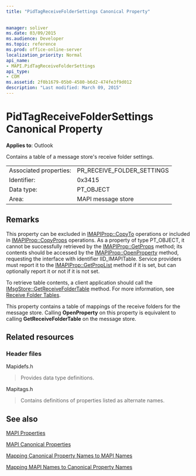 ```yaml
---
title: "PidTagReceiveFolderSettings Canonical Property"
 
 
manager: soliver
ms.date: 03/09/2015
ms.audience: Developer
ms.topic: reference
ms.prod: office-online-server
localization_priority: Normal
api_name:
- MAPI.PidTagReceiveFolderSettings
api_type:
- COM
ms.assetid: 2f0b1679-05b0-4580-b6d2-474fe3f9d012
description: "Last modified: March 09, 2015"
---
```


# PidTagReceiveFolderSettings Canonical Property

  
  
**Applies to**: Outlook 
  
Contains a table of a message store's receive folder settings.
  
|||
|:-----|:-----|
|Associated properties:  <br/> |PR_RECEIVE_FOLDER_SETTINGS  <br/> |
|Identifier:  <br/> |0x3415  <br/> |
|Data type:  <br/> |PT_OBJECT  <br/> |
|Area:  <br/> |MAPI message store  <br/> |
   
## Remarks

This property can be excluded in [IMAPIProp::CopyTo](imapiprop-copyto.md) operations or included in [IMAPIProp::CopyProps](imapiprop-copyprops.md) operations. As a property of type PT_OBJECT, it cannot be successfully retrieved by the [IMAPIProp::GetProps](imapiprop-getprops.md) method; its contents should be accessed by the [IMAPIProp::OpenProperty](imapiprop-openproperty.md) method, requesting the interface with identifier IID_IMAPITable. Service providers must report it to the [IMAPIProp::GetPropList](imapiprop-getproplist.md) method if it is set, but can optionally report it or not if it is not set. 
  
To retrieve table contents, a client application should call the [IMsgStore::GetReceiveFolderTable](imsgstore-getreceivefoldertable.md) method. For more information, see [Receive Folder Tables](receive-folder-tables.md).
  
This property contains a table of mappings of the receive folders for the message store. Calling **OpenProperty** on this property is equivalent to calling **GetReceiveFolderTable** on the message store. 
  
## Related resources

### Header files

Mapidefs.h
  
> Provides data type definitions.
    
Mapitags.h
  
> Contains definitions of properties listed as alternate names.
    
## See also



[MAPI Properties](mapi-properties.md)
  
[MAPI Canonical Properties](mapi-canonical-properties.md)
  
[Mapping Canonical Property Names to MAPI Names](mapping-canonical-property-names-to-mapi-names.md)
  
[Mapping MAPI Names to Canonical Property Names](mapping-mapi-names-to-canonical-property-names.md)

